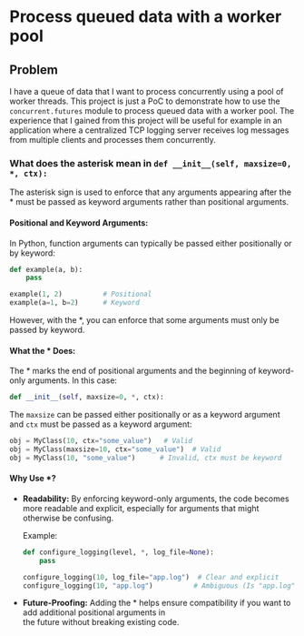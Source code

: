 # Process queued data with a worker pool

## Problem

I have a queue of data that I want to process concurrently using a pool of worker threads. This project is just a PoC
to demonstrate how to use the `concurrent.futures` module to process queued data with a worker pool. The experience
that I gained from this project will be useful for example in an application where a centralized TCP logging server
receives log messages from multiple clients and processes them concurrently.

### What does the asterisk mean in `def __init__(self, maxsize=0, *, ctx):`
The asterisk sign is used to enforce that any arguments appearing after the * must be passed as keyword arguments 
rather than positional arguments.

#### Positional and Keyword Arguments:
In Python, function arguments can typically be passed either positionally or by keyword:

```python
def example(a, b):
    pass

example(1, 2)          # Positional
example(a=1, b=2)      # Keyword
```

However, with the *, you can enforce that some arguments must only be passed by keyword.

#### What the * Does:
The * marks the end of positional arguments and the beginning of keyword-only arguments. In this case:

```python
def __init__(self, maxsize=0, *, ctx):
```

The `maxsize` can be passed either positionally or as a keyword argument and `ctx` must be passed as a keyword argument:

```python
obj = MyClass(10, ctx="some_value")   # Valid
obj = MyClass(maxsize=10, ctx="some_value")  # Valid
obj = MyClass(10, "some_value")      # Invalid, ctx must be keyword
```

#### Why Use *?
* **Readability:** By enforcing keyword-only arguments, the code becomes more readable and explicit, especially for 
  arguments that might otherwise be confusing.
  
  Example:
    ```python
    def configure_logging(level, *, log_file=None):
        pass

    configure_logging(10, log_file="app.log")  # Clear and explicit
    configure_logging(10, "app.log")          # Ambiguous (Is "app.log" the level?)
    ```

* **Future-Proofing:** Adding the * helps ensure compatibility if you want to add additional positional arguments in  
  the future without breaking existing code.
